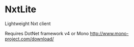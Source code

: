 # NxtLite
Lightweight Nxt client

Requires DotNet framework v4 or Mono http://www.mono-project.com/download/
